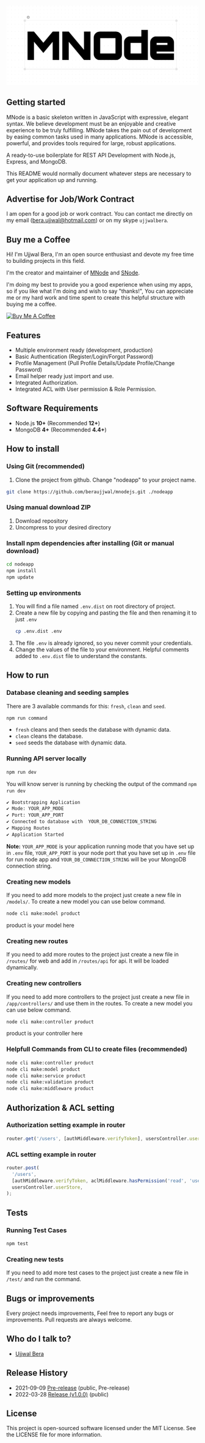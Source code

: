 ![MNode](https://github.com/beraujjwal/mnodejs/blob/main/MNode.png?raw=true)

## Getting started

MNode is a basic skeleton written in JavaScript with expressive, elegant syntax. We believe development must be an enjoyable and creative experience to be truly fulfilling. MNode takes the pain out of development by easing common tasks used in many applications. MNode is accessible, powerful, and provides tools required for large, robust applications.

A ready-to-use boilerplate for REST API Development with Node.js, Express, and MongoDB.

This README would normally document whatever steps are necessary to get your application up and running.

## Advertise for Job/Work Contract

I am open for a good job or work contract. You can contact me directly on my email ([bera.ujjwal@hotmail.com](mailto:bera.ujjwal@hotmail.com 'bera.ujjwal@hotmail.com')) or on my skype `ujjwalbera`.

## Buy me a Coffee

Hi! I'm Ujjwal Bera, I'm an open source enthusiast and devote my free time to building projects in this field.

I'm the creator and maintainer of [MNode](https://github.com/beraujjwal/mnodejs/blob/main/README.md) and [SNode](https://github.com/beraujjwal/snode/blob/main/README.md).

I'm doing my best to provide you a good experience when using my apps, so if you like what I'm doing and wish to say "thanks!", You can appreciate me or my hard work and time spent to create this helpful structure with buying me a coffee.

<a href="https://www.buymeacoffee.com/beraujjwalu" target="_blank"><img src="https://bmc-cdn.nyc3.digitaloceanspaces.com/BMC-button-images/custom_images/orange_img.png" alt="Buy Me A Coffee" style="height: auto !important;width: auto !important;" ></a>

## Features

- Multiple environment ready (development, production)
- Basic Authentication (Register/Login/Forgot Password)
- Profile Management (Pull Profile Details/Update Profile/Change Password)
- Email helper ready just import and use.
- Integrated Authorization.
- Integrated ACL with User permission & Role Permission.

## Software Requirements

- Node.js **10+** (Recommended **12+**)
- MongoDB **4+** (Recommended **4.4+**)

## How to install

### Using Git (recommended)

1.  Clone the project from github. Change "nodeapp" to your project name.

```bash
git clone https://github.com/beraujjwal/mnodejs.git ./nodeapp
```

### Using manual download ZIP

1.  Download repository
2.  Uncompress to your desired directory

### Install npm dependencies after installing (Git or manual download)

```bash
cd nodeapp
npm install
npm update
```

### Setting up environments

1.  You will find a file named `.env.dist` on root directory of project.
2.  Create a new file by copying and pasting the file and then renaming it to just `.env`
    ```bash
    cp .env.dist .env
    ```
3.  The file `.env` is already ignored, so you never commit your credentials.
4.  Change the values of the file to your environment. Helpful comments added to `.env.dist` file to understand the constants.

## How to run

### Database cleaning and seeding samples

There are 3 available commands for this: `fresh`, `clean` and `seed`.

```bash
npm run command
```

- `fresh` cleans and then seeds the database with dynamic data.
- `clean` cleans the database.
- `seed` seeds the database with dynamic data.

### Running API server locally

```bash
npm run dev
```

You will know server is running by checking the output of the command `npm run dev`

```bash
✔ Bootstrapping Application
✔ Mode: YOUR_APP_MODE
✔ Port: YOUR_APP_PORT
✔ Connected to database with  YOUR_DB_CONNECTION_STRING
✔ Mapping Routes
✔ Application Started

```

**Note:** `YOUR_APP_MODE` is your application running mode that you have set up in `.env` file, `YOUR_APP_PORT` is your node port that you have set up in `.env` file for run node app and `YOUR_DB_CONNECTION_STRING` will be your MongoDB connection string.

### Creating new models

If you need to add more models to the project just create a new file in `/models/`. To create a new model you can use below command.

```bash
node cli make:model product
```

product is your model here

### Creating new routes

If you need to add more routes to the project just create a new file in `/routes/` for web and add in `/routes/api` for api. It will be loaded dynamically.

### Creating new controllers

If you need to add more controllers to the project just create a new file in `/app/controllers/` and use them in the routes. To create a new model you can use below command.

```bash
node cli make:controller product
```

product is your controller here

### Helpfull Commands from CLI to create files (recommended)

```bash
node cli make:controller product
node cli make:model product
node cli make:service product
node cli make:validation product
node cli make:middleware product
```

## Authorization & ACL setting

### Authorization setting example in router

```js
router.get('/users', [authMiddleware.verifyToken], usersController.userStore);
```

### ACL setting example in router

```js
router.post(
  '/users',
  [authMiddleware.verifyToken, aclMiddleware.hasPermission('read', 'users')], // "read" as action, "users" as resource
  usersController.userStore,
);
```

## Tests

### Running Test Cases

```bash
npm test
```

### Creating new tests

If you need to add more test cases to the project just create a new file in `/test/` and run the command.

## Bugs or improvements

Every project needs improvements, Feel free to report any bugs or improvements. Pull requests are always welcome.

## Who do I talk to?

- [Ujjwal Bera](https://github.com/beraujjwal)

## Release History

- 2021-09-09 [Pre-release][] (public, Pre-release)
- 2022-03-28 [Release (v1.0.0)][] (public)

[pre-release]: https://github.com/beraujjwal/mnodejs/releases/tag/v0.1
[release (v1.0.0)]: https://github.com/beraujjwal/mnodejs/releases/tag/V1.0.0

## License

This project is open-sourced software licensed under the MIT License. See the LICENSE file for more information.
